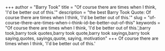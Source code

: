 +++
author = "Barry Took"
title = "Of course there are times when I think, 'I'd be better out of this.'"
description = "the best Barry Took Quote: Of course there are times when I think, 'I'd be better out of this.'"
slug = "of-course-there-are-times-when-i-think-id-be-better-out-of-this"
keywords = "Of course there are times when I think, 'I'd be better out of this.',barry took,barry took quotes,barry took quote,barry took sayings,barry took saying,quotes, sayings,quote, saying, motivation"
+++
Of course there are times when I think, 'I'd be better out of this.'

